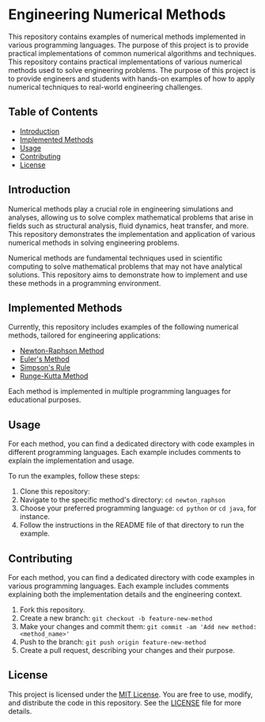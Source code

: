 # Engineering Numerical Methods 

This repository contains examples of numerical methods implemented in various programming languages. The purpose of this project is to provide practical implementations of common numerical algorithms and techniques.
This repository contains practical implementations of various numerical methods used to solve engineering problems. The purpose of this project is to provide engineers and students with hands-on examples of how to apply numerical techniques to real-world engineering challenges.


## Table of Contents

- [Introduction](#introduction)
- [Implemented Methods](#implemented-methods)
- [Usage](#usage)
- [Contributing](#contributing)
- [License](#license)

## Introduction

Numerical methods play a crucial role in engineering simulations and analyses, allowing us to solve complex mathematical problems that arise in fields such as structural analysis, fluid dynamics, heat transfer, and more. This repository demonstrates the implementation and application of various numerical methods in solving engineering problems.

Numerical methods are fundamental techniques used in scientific computing to solve mathematical problems that may not have analytical solutions. This repository aims to demonstrate how to implement and use these methods in a programming environment.

## Implemented Methods

Currently, this repository includes examples of the following numerical methods, tailored for engineering applications:

- [Newton-Raphson Method](newton_raphson/)
- [Euler's Method](eulers_method/)
- [Simpson's Rule](simpsons_rule/)
- [Runge-Kutta Method](runge_kutta/)

Each method is implemented in multiple programming languages for educational purposes.

## Usage

For each method, you can find a dedicated directory with code examples in different programming languages. Each example includes comments to explain the implementation and usage.

To run the examples, follow these steps:

1. Clone this repository: 
2. Navigate to the specific method's directory: `cd newton_raphson`
3. Choose your preferred programming language: `cd python` or `cd java`, for instance.
4. Follow the instructions in the README file of that directory to run the example.

## Contributing

For each method, you can find a dedicated directory with code examples in various programming languages. Each example includes comments explaining both the implementation details and the engineering context.

1. Fork this repository.
2. Create a new branch: `git checkout -b feature-new-method`
3. Make your changes and commit them: `git commit -am 'Add new method: <method_name>'`
4. Push to the branch: `git push origin feature-new-method`
5. Create a pull request, describing your changes and their purpose.

## License

This project is licensed under the [MIT License](LICENSE). You are free to use, modify, and distribute the code in this repository. See the [LICENSE](LICENSE) file for more details.
